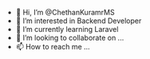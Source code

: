 - 👋 Hi, I’m @ChethanKuramrMS
- 👀 I’m interested in Backend Developer
- 🌱 I’m currently learning Laravel
- 💞️ I’m looking to collaborate on ...
- 📫 How to reach me ...

<!---
ChethanKuramrMS/ChethanKuramrMS is a ✨ special ✨ repository because its `README.md` (this file) appears on your GitHub profile.
You can click the Preview link to take a look at your changes.
--->
